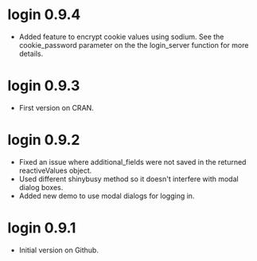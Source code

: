 # login 0.9.4

* Added feature to encrypt cookie values using sodium. See the cookie_password parameter on the the login_server function for more details.

# login 0.9.3

* First version on CRAN.

# login 0.9.2

* Fixed an issue where additional_fields were not saved in the returned reactiveValues object.
* Used different shinybusy method so it doesn't interfere with modal dialog boxes.
* Added new demo to use modal dialogs for logging in.

# login 0.9.1

* Initial version on Github.

